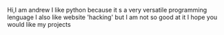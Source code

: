Hi,I am andrew
I like python because it s a very versatile programming lenguage
I also like website 'hacking' but I am not so good at it
I hope you would like my projects
